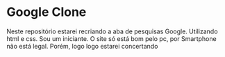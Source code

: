 # Google Clone
<span> Neste repositório estarei recriando a aba de pesquisas Google. Utilizando html e css.</span>
<span> Sou um iniciante. O site só está bom pelo pc, por Smartphone não está legal. Porém, logo logo estarei concertando </span>
